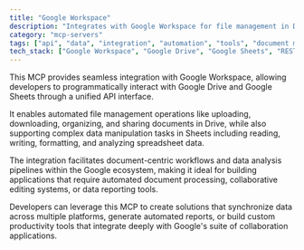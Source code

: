 ```yaml
---
title: "Google Workspace"
description: "Integrates with Google Workspace for file management in Drive and data manipulation in Sheets, enabling document-centric workflows."
category: "mcp-servers"
tags: ["api", "data", "integration", "automation", "tools", "document management", "collaboration", "productivity"]
tech_stack: ["Google Workspace", "Google Drive", "Google Sheets", "REST API", "Cloud Storage", "data analysis", "automated reporting"]
---
```


This MCP provides seamless integration with Google Workspace, allowing developers to programmatically interact with Google Drive and Google Sheets through a unified API interface.

It enables automated file management operations like uploading, downloading, organizing, and sharing documents in Drive, while also supporting complex data manipulation tasks in Sheets including reading, writing, formatting, and analyzing spreadsheet data.

The integration facilitates document-centric workflows and data analysis pipelines within the Google ecosystem, making it ideal for building applications that require automated document processing, collaborative editing systems, or data reporting tools.

Developers can leverage this MCP to create solutions that synchronize data across multiple platforms, generate automated reports, or build custom productivity tools that integrate deeply with Google's suite of collaboration applications.